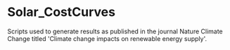 # Solar_CostCurves
Scripts used to generate results as published in the journal Nature Climate Change titled 'Climate change impacts on renewable energy supply'. 
